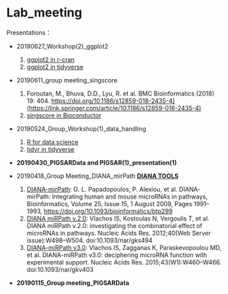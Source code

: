 # Lab_meeting
Presentations：
* 20190627_Workshop(2)_ggplot2
  1. [ggplot2 in r-cran](https://cran.r-project.org/web/packages/ggplot2/ggplot2.pdf)
  2. [ggplot2 in tidyverse](https://ggplot2.tidyverse.org/)
  
* 20190611_group meeting_singscore
  1. Foroutan, M., Bhuva, D.D., Lyu, R. et al. BMC Bioinformatics (2018) 19: 404. https://doi.org/10.1186/s12859-018-2435-4](https://link.springer.com/article/10.1186/s12859-018-2435-4)
  2. [singscore in Bioconductor](http://bioconductor.org/packages/release/bioc/html/singscore.html)
  
* 20190524_Group_Workshop(1)_data_handling
  1. [R for data science](https://r4ds.had.co.nz/wrangle-intro.html)
  2. [tidyr in tidyverse](https://tidyr.tidyverse.org/)
  
* **20190430_PIGSARData and PIGSAR(1)_presentation(1)**

* 20190418_Group Meeting_DIANA_mirPath
  [**DIANA TOOLS**](http://snf-515788.vm.okeanos.grnet.gr/)
  1. [DIANA-mirPath](https://academic.oup.com/bioinformatics/article/25/15/1991/211387):
     G. L. Papadopoulos, P. Alexiou, et al. DIANA-mirPath: Integrating human and mouse microRNAs in pathways, Bioinformatics, Volume 25, Issue 15, 1 August 2009, Pages 1991–1993, https://doi.org/10.1093/bioinformatics/btp299
  2. [DIANA miRPath v.2.0](https://www.ncbi.nlm.nih.gov/pmc/articles/PMC3394305/):
     Vlachos IS, Kostoulas N, Vergoulis T, et al. DIANA miRPath v.2.0: investigating the combinatorial effect of microRNAs in pathways. Nucleic Acids Res. 2012;40(Web Server issue):W498–W504. doi:10.1093/nar/gks494
  3. [DIANA-miRPath v3.0](https://www.ncbi.nlm.nih.gov/pmc/articles/PMC4489228/):
     Vlachos IS, Zagganas K, Paraskevopoulou MD, et al. DIANA-miRPath v3.0: deciphering microRNA function with experimental support. Nucleic Acids Res. 2015;43(W1):W460–W466. doi:10.1093/nar/gkv403
  
* **20190115_Group meeting_PIGSARData**



